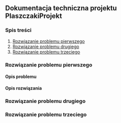 ## Dokumentacja techniczna projektu PlaszczakiProjekt
### Spis treści
1. [Rozwiązanie problemu pierwszego](#rozwiązanie-problemu-pierwszego)
2. [Rozwiązanie problemu drugiego](#rozwiązanie-problemu-drugiego)
3. [Rozwiązanie problemu trzeciego](#rozwiązanie-problemu-trzeciego)

### Rozwiązanie problemu pierwszego
#### Opis problemu

#### Opis rozwiązania

### Rozwiązanie problemu drugiego

### Rozwiązanie problemu trzeciego

